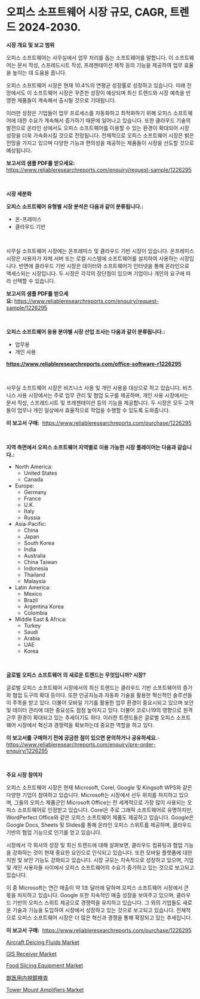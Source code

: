 <p><h1>오피스 소프트웨어 시장 규모, CAGR, 트렌드 2024-2030.</h1></p><p><strong>시장 개요 및 보고 범위</strong></p>
<p><p>오피스 소프트웨어는 사무실에서 업무 처리를 돕는 소프트웨어를 말합니다. 이 소프트웨어는 문서 작성, 스프레드시트 작성, 프레젠테이션 제작 등의 기능을 제공하여 업무 효율을 높이는 데 도움을 줍니다. </p><p>오피스 소프트웨어 시장은 현재 10.4%의 연평균 성장률로 성장하고 있습니다. 미래 전망에서도 이 소프트웨어 시장은 꾸준한 성장이 예상되며 최신 트렌드와 시장 예측을 반영한 제품들이 계속해서 출시될 것으로 기대됩니다.</p><p>이러한 성장은 기업들이 업무 프로세스를 자동화하고 최적화하기 위해 오피스 소프트웨어에 대한 수요가 계속해서 증가하기 때문에 일어나고 있습니다. 또한 클라우드 기술의 발전으로 온라인 상에서도 오피스 소프트웨어를 이용할 수 있는 환경이 확대되어 시장 성장을 더욱 가속화시킬 것으로 전망됩니다. 전체적으로 오피스 소프트웨어 시장은 밝은 전망을 가지고 있으며 다양한 기능과 편의성을 제공하는 제품들이 시장을 선도할 것으로 예상됩니다.</p></p>
<p><strong>보고서의 샘플 PDF를 받으세요:</strong> <a href="https://www.reliableresearchreports.com/enquiry/request-sample/1226295">https://www.reliableresearchreports.com/enquiry/request-sample/1226295</a></p>
<p>&nbsp;</p>
<p><strong>시장 세분화</strong></p>
<p><strong>오피스 소프트웨어 유형별 시장 분석은 다음과 같이 분류됩니다.:</strong></p>
<p><ul><li>온-프레미스</li><li>클라우드 기반</li></ul></p>
<p>&nbsp;</p>
<p><p>사무실 소프트웨어 시장에는 온프레미스 및 클라우드 기반 시장이 있습니다. 온프레미스 시장은 사용자가 자체 서버 또는 로컬 시스템에 소프트웨어를 설치하여 사용하는 시장입니다. 반면에 클라우드 기반 시장은 데이터와 소프트웨어가 인터넷을 통해 온라인으로 액세스되는 시장입니다. 두 시장은 각각의 장단점이 있으며 기업이나 개인의 요구에 따라 선택할 수 있습니다.</p></p>
<p><strong>보고서의 샘플 PDF를 받으세요:</strong>&nbsp;<a href="https://www.reliableresearchreports.com/enquiry/request-sample/1226295">https://www.reliableresearchreports.com/enquiry/request-sample/1226295</a></p>
<p>&nbsp;</p>
<p><strong> 오피스 소프트웨어 응용 분야별 시장 산업 조사는 다음과 같이 분류됩니다.:</strong></p>
<p><ul><li>업무용</li><li>개인 사용</li></ul></p>
<p><strong><a href="https://www.reliableresearchreports.com/office-software-r1226295">https://www.reliableresearchreports.com/office-software-r1226295</a></strong></p>
<p>&nbsp;</p>
<p><p>사무실 소프트웨어 시장은 비즈니스 사용 및 개인 사용을 대상으로 하고 있습니다. 비즈니스 사용 시장에서는 주로 업무 관리 및 협업 도구를 제공하며, 개인 사용 시장에서는 문서 작성, 스프레드시트 및 프레젠테이션 등의 기능을 제공합니다. 두 시장은 모두 고객들이 업무나 개인 일상에서 효율적으로 작업을 수행할 수 있도록 도와줍니다.</p></p>
<p><strong>이 보고서 구매:</strong>&nbsp; <a href="https://www.reliableresearchreports.com/purchase/1226295">https://www.reliableresearchreports.com/purchase/1226295</a></p>
<p>&nbsp;</p>
<p><strong>지역 측면에서 오피스 소프트웨어 지역별로 이용 가능한 시장 플레이어는 다음과 같습니다.:</strong></p>
<p><ul>
    <li>
        North America:
        <ul>
            <li>United States</li>
            <li>Canada</li>
        </ul>
    </li>
    <li>
        Europe:
        <ul>
            <li>Germany</li>
            <li>France</li>
            <li>U.K.</li>
            <li>Italy</li>
            <li>Russia</li>
        </ul>
    </li>
    <li>
        Asia-Pacific:
        <ul>
            <li>China</li>
            <li>Japan</li>
            <li>South Korea</li>
            <li>India</li>
            <li>Australia</li>
            <li>China Taiwan</li>
            <li>Indonesia</li>
            <li>Thailand</li>
            <li>Malaysia</li>
        </ul>
    </li>
    <li>
        Latin America:
        <ul>
            <li>Mexico</li>
            <li>Brazil</li>
            <li>Argentina Korea</li>
            <li>Colombia</li>
        </ul>
    </li>
    <li>
        Middle East & Africa:
        <ul>
            <li>Turkey</li>
            <li>Saudi</li>
            <li>Arabia</li>
            <li>UAE</li>
            <li>Korea</li>
        </ul>
    </li>
    </ul></p>
<p>&nbsp;</p>
<p><strong>글로벌 오피스 소프트웨어 의 새로운 트렌드는 무엇입니까? 시장?</strong></p>
<p><p>글로벌 오피스 소프트웨어 시장에서의 최신 트렌드는 클라우드 기반 소프트웨어의 증가와 협업 도구의 확대 등이다. 또한 인공지능과 자동화 기술을 활용한 혁신적인 솔루션들이 주목을 받고 있다. 더불어 모바일 기기를 활용한 업무 환경이 중요시되고 있으며 보안 및 데이터 관리에 대한 중요성도 점점 높아지고 있다. 더불어 코로나19의 영향으로 원격근무 환경이 확대되고 있는 추세이기도 하다. 이러한 트렌드들은 글로벌 오피스 소프트웨어 시장에서 혁신과 경쟁력을 확보하는데 중요한 역할을 하고 있다.</p></p>
<p><strong>이 보고서를 구매하기 전에 궁금한 점이 있으면 문의하거나 공유하세요.</strong>- <a href="https://www.reliableresearchreports.com/enquiry/pre-order-enquiry/1226295">https://www.reliableresearchreports.com/enquiry/pre-order-enquiry/1226295</a></p>
<p>&nbsp;</p>
<p><strong>주요 시장 참여자</strong></p>
<p><p>오피스 소프트웨어 시장은 현재 Microsoft, Corel, Google 및 Kingsoft WPS와 같은 다양한 기업이 참여하고 있습니다. Microsoft는 시장에서 선두 위치를 차지하고 있으며, 그들의 오피스 제품군인 Microsoft Office는 전 세계적으로 가장 많이 사용되는 오피스 소프트웨어로 인정받고 있습니다. Corel은 주로 그래픽 소프트웨어로 유명하지만, WordPerfect Office와 같은 오피스 소프트웨어 제품도 제공하고 있습니다. Google은 Google Docs, Sheets 및 Slides를 통해 온라인 오피스 스위트를 제공하며, 클라우드 기반의 협업 기능으로 인기를 얻고 있습니다. </p><p>시장에서 각 회사의 성장 및 최신 트렌드에 대해 살펴보면, 클라우드 컴퓨팅과 협업 기능을 강화하는 것이 현재 중요한 요인으로 인식되고 있습니다. 또한 모바일 플랫폼에 대한 지원 및 보안 기능도 강화되고 있습니다. 시장 규모는 지속적으로 성장하고 있으며, 기업 및 개인 사용자들 사이에서 오피스 소프트웨어의 수요가 증가하고 있는 것으로 보고되고 있습니다.</p><p>이 중 Microsoft는 연간 매출이 약 1조 달러에 달하며 오피스 소프트웨어 시장에서 큰 몫을 차지하고 있습니다. Google 또한 지속적인 매출 성장을 보여주고 있으며, 클라우드 기반의 오피스 스위트 제공으로 경쟁력을 유지하고 있습니다. 그 외의 기업들도 새로운 기술과 기능을 도입하여 시장에서 성장하고 있는 것으로 보고되고 있습니다. 전체적으로 오피스 소프트웨어 시장은 더 많은 혁신과 경쟁을 통해 확장되고 있는 추세입니다.</p></p>
<p><strong>이 보고서 구매:</strong>&nbsp;&nbsp;<a href="https://www.reliableresearchreports.com/purchase/1226295">https://www.reliableresearchreports.com/purchase/1226295</a></p>
<p><p><a href="https://issuu.com/reportprime-2/docs/aircraft-deicing-fluids-market-size-2030.pptx">Aircraft Deicing Fluids Market</a></p><p><a href="https://github.com/irfadac/Market-Research-Report-List-2/blob/main/gis-receiver-market.md">GIS Receiver Market</a></p><p><a href="https://view.publitas.com/reportprime-1/food-slicing-equipment-market-analysis-its-cagr-market-segmentation-and-global-industry-overview/">Food Slicing Equipment Market</a></p><p><a href="https://medium.com/@luckeycorbin/%E7%8D%A3%E5%8C%BB%E5%86%85%E8%A6%96%E9%8F%A1%E5%B8%82%E5%A0%B4-2031%E5%B9%B4%E3%81%BE%E3%81%A7%E3%81%AE%E6%88%90%E5%8A%9F%E3%81%99%E3%82%8B%E3%83%93%E3%82%B8%E3%83%8D%E3%82%B9%E6%88%A6%E7%95%A5%E3%81%AE%E9%8D%B5-40fe1d700fc7">獣医用内視鏡検査</a></p><p><a href="https://full-wildebeest-80b.notion.site/Tower-Mount-Amplifiers-Market-Comprehensive-Assessment-by-Type-Application-and-Geography-c3690af800e3484bbfb2268e73884d8e">Tower Mount Amplifiers Market</a></p></p>